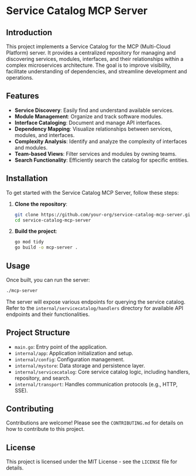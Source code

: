 # Service Catalog MCP Server

## Introduction

This project implements a Service Catalog for the MCP (Multi-Cloud Platform) server. It provides a centralized repository for managing and discovering services, modules, interfaces, and their relationships within a complex microservices architecture. The goal is to improve visibility, facilitate understanding of dependencies, and streamline development and operations.

## Features

- **Service Discovery**: Easily find and understand available services.
- **Module Management**: Organize and track software modules.
- **Interface Cataloging**: Document and manage API interfaces.
- **Dependency Mapping**: Visualize relationships between services, modules, and interfaces.
- **Complexity Analysis**: Identify and analyze the complexity of interfaces and modules.
- **Team-based Views**: Filter services and modules by owning teams.
- **Search Functionality**: Efficiently search the catalog for specific entities.

## Installation

To get started with the Service Catalog MCP Server, follow these steps:

1.  **Clone the repository**:
    ```bash
    git clone https://github.com/your-org/service-catalog-mcp-server.git
    cd service-catalog-mcp-server
    ```

2.  **Build the project**:
    ```bash
    go mod tidy
    go build -o mcp-server .
    ```

## Usage

Once built, you can run the server:

```bash
./mcp-server
```

The server will expose various endpoints for querying the service catalog. Refer to the `internal/servicecatalog/handlers` directory for available API endpoints and their functionalities.

## Project Structure

- `main.go`: Entry point of the application.
- `internal/app`: Application initialization and setup.
- `internal/config`: Configuration management.
- `internal/mystore`: Data storage and persistence layer.
- `internal/servicecatalog`: Core service catalog logic, including handlers, repository, and search.
- `internal/transport`: Handles communication protocols (e.g., HTTP, SSE).

## Contributing

Contributions are welcome! Please see the `CONTRIBUTING.md` for details on how to contribute to this project.

## License

This project is licensed under the MIT License - see the `LICENSE` file for details.
